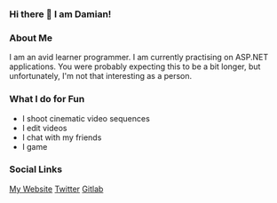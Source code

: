 ### Hi there 👋 I am Damian!

<!--
**dk-raw/dk-raw** is a ✨ _special_ ✨ repository because its `README.md` (this file) appears on your GitHub profile.

Here are some ideas to get you started:

- 🔭 I’m currently working on ...
- 🌱 I’m currently learning ...
- 👯 I’m looking to collaborate on ...
- 🤔 I’m looking for help with ...
- 💬 Ask me about ...
- 📫 How to reach me: ...
- 😄 Pronouns: ...
- ⚡ Fun fact: ...
-->

### About Me

I am an avid learner programmer. I am currently practising on ASP.NET applications. You were probably expecting this to be a bit longer, but unfortunately, I'm not that interesting as a person. 

### What I do for Fun
- I shoot cinematic video sequences
- I edit videos
- I chat with my friends
- I game

### Social Links

[My Website](https://dk-raw.github.io/personal_website/)
[Twitter](https://twitter.com/dkraw2)
[Gitlab](https://gitlab.com/dk.raw)
